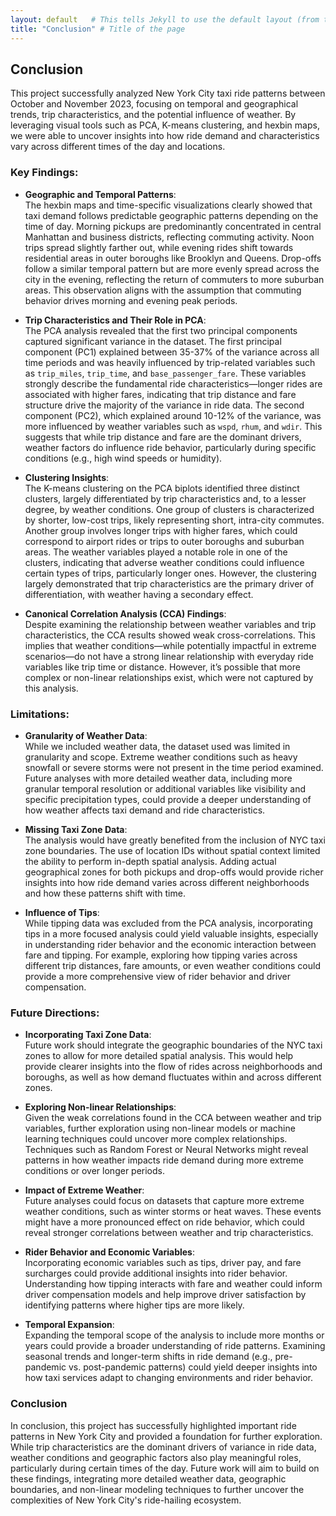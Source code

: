 ```yaml
---
layout: default   # This tells Jekyll to use the default layout (from the theme)
title: "Conclusion" # Title of the page
---
```


## Conclusion

This project successfully analyzed New York City taxi ride patterns between October and November 2023, focusing on temporal and geographical trends, trip characteristics, and the potential influence of weather. By leveraging visual tools such as PCA, K-means clustering, and hexbin maps, we were able to uncover insights into how ride demand and characteristics vary across different times of the day and locations.

### Key Findings:

- **Geographic and Temporal Patterns**:  
  The hexbin maps and time-specific visualizations clearly showed that taxi demand follows predictable geographic patterns depending on the time of day. Morning pickups are predominantly concentrated in central Manhattan and business districts, reflecting commuting activity. Noon trips spread slightly farther out, while evening rides shift towards residential areas in outer boroughs like Brooklyn and Queens. Drop-offs follow a similar temporal pattern but are more evenly spread across the city in the evening, reflecting the return of commuters to more suburban areas. This observation aligns with the assumption that commuting behavior drives morning and evening peak periods.

- **Trip Characteristics and Their Role in PCA**:  
  The PCA analysis revealed that the first two principal components captured significant variance in the dataset. The first principal component (PC1) explained between 35-37% of the variance across all time periods and was heavily influenced by trip-related variables such as `trip_miles`, `trip_time`, and `base_passenger_fare`. These variables strongly describe the fundamental ride characteristics—longer rides are associated with higher fares, indicating that trip distance and fare structure drive the majority of the variance in ride data. The second component (PC2), which explained around 10-12% of the variance, was more influenced by weather variables such as `wspd`, `rhum`, and `wdir`. This suggests that while trip distance and fare are the dominant drivers, weather factors do influence ride behavior, particularly during specific conditions (e.g., high wind speeds or humidity).

- **Clustering Insights**:  
  The K-means clustering on the PCA biplots identified three distinct clusters, largely differentiated by trip characteristics and, to a lesser degree, by weather conditions. One group of clusters is characterized by shorter, low-cost trips, likely representing short, intra-city commutes. Another group involves longer trips with higher fares, which could correspond to airport rides or trips to outer boroughs and suburban areas. The weather variables played a notable role in one of the clusters, indicating that adverse weather conditions could influence certain types of trips, particularly longer ones. However, the clustering largely demonstrated that trip characteristics are the primary driver of differentiation, with weather having a secondary effect.

- **Canonical Correlation Analysis (CCA) Findings**:  
  Despite examining the relationship between weather variables and trip characteristics, the CCA results showed weak cross-correlations. This implies that weather conditions—while potentially impactful in extreme scenarios—do not have a strong linear relationship with everyday ride variables like trip time or distance. However, it’s possible that more complex or non-linear relationships exist, which were not captured by this analysis.

### Limitations:

- **Granularity of Weather Data**:  
  While we included weather data, the dataset used was limited in granularity and scope. Extreme weather conditions such as heavy snowfall or severe storms were not present in the time period examined. Future analyses with more detailed weather data, including more granular temporal resolution or additional variables like visibility and specific precipitation types, could provide a deeper understanding of how weather affects taxi demand and ride characteristics.

- **Missing Taxi Zone Data**:  
  The analysis would have greatly benefited from the inclusion of NYC taxi zone boundaries. The use of location IDs without spatial context limited the ability to perform in-depth spatial analysis. Adding actual geographical zones for both pickups and drop-offs would provide richer insights into how ride demand varies across different neighborhoods and how these patterns shift with time.

- **Influence of Tips**:  
  While tipping data was excluded from the PCA analysis, incorporating tips in a more focused analysis could yield valuable insights, especially in understanding rider behavior and the economic interaction between fare and tipping. For example, exploring how tipping varies across different trip distances, fare amounts, or even weather conditions could provide a more comprehensive view of rider behavior and driver compensation.

### Future Directions:

- **Incorporating Taxi Zone Data**:  
  Future work should integrate the geographic boundaries of the NYC taxi zones to allow for more detailed spatial analysis. This would help provide clearer insights into the flow of rides across neighborhoods and boroughs, as well as how demand fluctuates within and across different zones.

- **Exploring Non-linear Relationships**:  
  Given the weak correlations found in the CCA between weather and trip variables, further exploration using non-linear models or machine learning techniques could uncover more complex relationships. Techniques such as Random Forest or Neural Networks might reveal patterns in how weather impacts ride demand during more extreme conditions or over longer periods.

- **Impact of Extreme Weather**:  
  Future analyses could focus on datasets that capture more extreme weather conditions, such as winter storms or heat waves. These events might have a more pronounced effect on ride behavior, which could reveal stronger correlations between weather and trip characteristics.

- **Rider Behavior and Economic Variables**:  
  Incorporating economic variables such as tips, driver pay, and fare surcharges could provide additional insights into rider behavior. Understanding how tipping interacts with fare and weather could inform driver compensation models and help improve driver satisfaction by identifying patterns where higher tips are more likely.

- **Temporal Expansion**:  
  Expanding the temporal scope of the analysis to include more months or years could provide a broader understanding of ride patterns. Examining seasonal trends and longer-term shifts in ride demand (e.g., pre-pandemic vs. post-pandemic patterns) could yield deeper insights into how taxi services adapt to changing environments and rider behavior.

### Conclusion

In conclusion, this project has successfully highlighted important ride patterns in New York City and provided a foundation for further exploration. While trip characteristics are the dominant drivers of variance in ride data, weather conditions and geographic factors also play meaningful roles, particularly during certain times of the day. Future work will aim to build on these findings, integrating more detailed weather data, geographic boundaries, and non-linear modeling techniques to further uncover the complexities of New York City's ride-hailing ecosystem.
